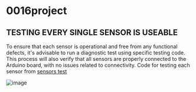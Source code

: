 # 0016project
## TESTING EVERY SINGLE SENSOR IS USEABLE

To ensure that each sensor is operational and free from any functional defects, it's advisable to run a diagnostic test using specific testing code. This process will also verify that all sensors are properly connected to the Arduino board, with no issues related to connectivity. Code for testing each sensor from [sensors test](sensor/test)

![image](https://github.com/xxu121/0016project/assets/146341729/fdcc0ee5-af4b-4b15-aa42-16862c053166)


